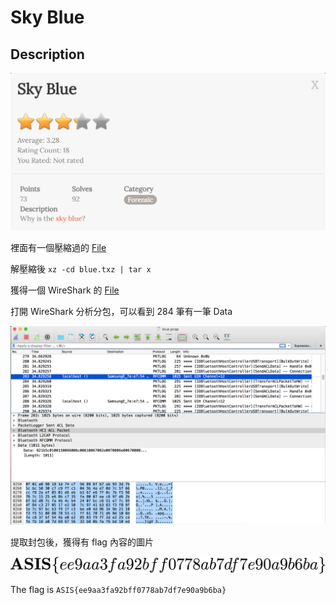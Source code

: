 # Sky Blue

## Description

![img_SkyBlue_1](img/img_SkyBlue_1.png)

裡面有一個壓縮過的 [File](blue.txz)

解壓縮後 `xz -cd blue.txz | tar x`

獲得一個 WireShark 的 [File](blue/blue.pcap)

打開 WireShark 分析分包，可以看到 284 筆有一筆 Data

![img_SkyBlue_2](img/img_SkyBlue_2.png)

提取封包後，獲得有 flag 內容的圖片

![img_SkyBlue_3](img/img_SkyBlue_3.png)

The flag is `ASIS{ee9aa3fa92bff0778ab7df7e90a9b6ba}`
